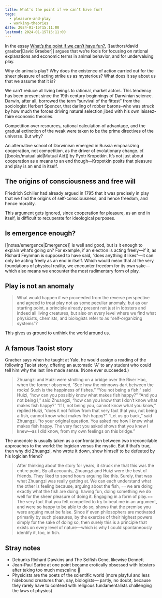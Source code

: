 ```yaml
---
title: What’s the point if we can’t have fun?
tags:
  - pleasure-and-play
  - working-theories
date: 2024-01-15T15:11:00
lastmod: 2024-01-15T15:11:00
---
```


In the essay [What’s the point if we can’t have fun?](https://davidgraeber.org/articles/whats-the-point-if-we-cant-have-fun/), [[authors/david graeber|David Graeber]] argues that we’re fools for focusing on rational explanations and economic terms in animal behavior, and for undervaluing play.

Why do animals play? Why does the existence of action carried out for the sheer pleasure of acting strike us as mysterious? What does it say about us that we  assume that it is?

We can’t reduce all living beings to rational, market actors. This tendency has been present since the 19th century beginnings of Darwinian science. Darwin, after all, borrowed the term “survival of the fittest” from the sociologist Herbert Spencer, that darling of robber barons–who was struck by how much the forces driving natural selection jibed with his own laissez-faire economic theories. 

Competition over resources, rational calculation of advantage, and the gradual extinction of the weak were taken to be the prime directives of the universe. But why?

An alternative school of Darwinism emerged in Russia emphasizing cooperation, not competition, as the driver of evolutionary change. cf. [[books/mutual aid|Mutual Aid]] by Pyotr Kropotkin. It’s not just about cooperation as a means to an end though—Kropotkin posits that pleasure and play is an end in itself.

## The origins of consciousness and free will 

Friedrich Schiller had already argued in 1795 that it was precisely in play that we find the origins of self-consciousness, and hence freedom, and hence morality.

This argument gets ignored, since cooperation for pleasure, as an end in itself, is difficult to recuperate for ideological purposes.

## Is emergence enough?

[[notes/emergence|Emergence]] is well and good, but is it enough to explain what’s going on? For example, if an electron is acting freely—if it, as Richard Feynman is supposed to have said, “does anything it likes”—it can only be acting freely as an end in itself. Which would mean that at the very foundations of physical reality, we encounter freedom for its own sake—which also means we encounter the most rudimentary form of play.

## Play is not an anomaly

> What would happen if we proceeded from the reverse perspective and agreed to treat play not as some peculiar anomaly, but as our starting point, a principle already present not just in lobsters and indeed all living creatures, but also on every level where we find what physicists, chemists, and biologists refer to as “self-organizing systems”?

This gives us ground to unthink the world around us.

## A famous Taoist story

Graeber says when he taught at Yale, he would assign a reading of the following Taoist story, offering an automatic “A” to any student who could tell him why the last line made sense. (None ever succeeded.)

> Zhuangzi and Huizi were strolling on a bridge over the River Hao, when the former observed, “See how the minnows dart between the rocks! Such is the happiness of fishes.”
> “You not being a fish,” said Huizi, “how can you possibly know what makes fish happy?”
> “And you not being I,” said Zhuangzi, “how can you know that I don’t know what makes fish happy?”
> “If I, not being you, cannot know what you know,” replied Huizi, “does it not follow from that very fact that you, not being a fish, cannot know what makes fish happy?”
> “Let us go back,” said Zhuangzi, “to your original question. You asked me how I knew what makes fish happy. The very fact you asked shows that you knew I knew—as I did know, from my own feelings on this bridge.”

The anecdote is usually taken as a confrontation between two irreconcilable approaches to the world: the logician versus the mystic. But if that’s true, then why did Zhuangzi, who wrote it down, show himself to be defeated by his logician friend?

> After thinking about the story for years, it struck me that this was the entire point. By all accounts, Zhuangzi and Huizi were the best of friends. They liked to spend hours arguing like this. Surely, that was what Zhuangzi was really getting at. We can each understand what the other is feeling because, arguing about the fish, ==we are doing exactly what the fish are doing: having fun, doing something we do well for the sheer pleasure of doing it. Engaging in a form of play.== The very fact that you felt compelled to try to beat me in an argument, and were so happy to be able to do so, shows that the premise you were arguing must be false. Since if even philosophers are motivated primarily by such pleasures, by the exercise of their highest powers simply for the sake of doing so, then surely this is a principle that exists on every level of nature—which is why I could spontaneously identify it, too, in fish.

## Stray notes

- Debunks Richard Dawkins and The Selfish Gene, likewise Dennett
- Jean-Paul Sartre at one point became erotically obsessed with lobsters after taking too much mescaline 🤣
- Physicists are the poets of the scientific world (more playful and less hidebound creatures than, say, biologists— partly, no doubt, because they rarely have to contend with religious fundamentalists challenging the laws of physics)